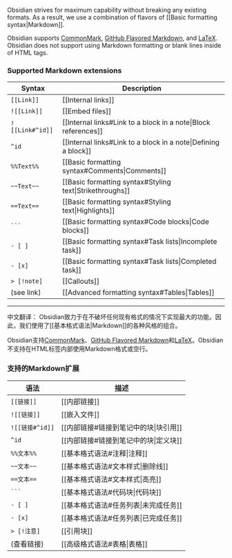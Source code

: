 Obsidian strives for maximum capability without breaking any existing formats. As a result, we use a combination of flavors of [[Basic formatting syntax|Markdown]].

Obsidian supports [CommonMark](https://commonmark.org/), [GitHub Flavored Markdown](https://github.github.com/gfm/), and [LaTeX](https://www.latex-project.org/). Obsidian does not support using Markdown formatting or blank lines inside of HTML tags.

### Supported Markdown extensions

Syntax | Description
-|-
`[[Link]]` | [[Internal links]]
`![[Link]]` | [[Embed files]]
`![[Link#^id]]` | [[Internal links#Link to a block in a note\|Block references]]
`^id` | [[Internal links#Link to a block in a note\|Defining a block]]
`%%Text%%` | [[Basic formatting syntax#Comments\|Comments]]
`~~Text~~`| [[Basic formatting syntax#Styling text\|Strikethroughs]]
`==Text==`| [[Basic formatting syntax#Styling text\|Highlights]]
`` ``` ``  | [[Basic formatting syntax#Code blocks\|Code blocks]]
`- [ ]`  | [[Basic formatting syntax#Task lists\|Incomplete task]]
`- [x]`  | [[Basic formatting syntax#Task lists\|Completed task]]
`> [!note]` | [[Callouts]]
| (see link) | [[Advanced formatting syntax#Tables\|Tables]]

---

中文翻译：
Obsidian致力于在不破坏任何现有格式的情况下实现最大的功能。因此，我们使用了[[基本格式语法|Markdown]]的各种风格的组合。

Obsidian支持[CommonMark](https://commonmark.org/)、[GitHub Flavored Markdown](https://github.github.com/gfm/)和[LaTeX](https://www.latex-project.org/)。Obsidian不支持在HTML标签内部使用Markdown格式或空行。

### 支持的Markdown扩展

语法 | 描述
-|-
`[[链接]]` | [[内部链接]]
`![[链接]]` | [[嵌入文件]]
`![[链接#^id]]` | [[内部链接#链接到笔记中的块\|块引用]]
`^id` | [[内部链接#链接到笔记中的块\|定义块]]
`%%文本%%` | [[基本格式语法#注释\|注释]]
`~~文本~~`| [[基本格式语法#文本样式\|删除线]]
`==文本==`| [[基本格式语法#文本样式\|高亮]]
`` ``` ``  | [[基本格式语法#代码块\|代码块]]
`- [ ]`  | [[基本格式语法#任务列表\|未完成任务]]
`- [x]`  | [[基本格式语法#任务列表\|已完成任务]]
`> [!注意]` | [[引用块]]
| (查看链接) | [[高级格式语法#表格\|表格]]